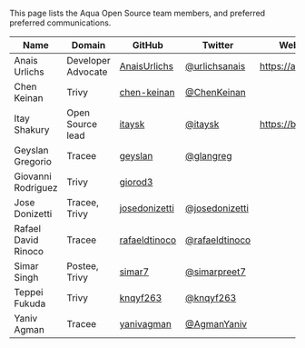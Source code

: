 This page lists the Aqua Open Source team members, and preferred preferred communications.

Name | Domain | GitHub | Twitter | Website/blog
---|---|---|---|---
Anais Urlichs | Developer Advocate | [AnaisUrlichs](https://github.com/AnaisUrlichs) | [@urlichsanais](https://twitter.com/urlichsanais) | <https://anaisurl.com>
Chen Keinan | Trivy | [chen-keinan](https://github.com/chen-keinan) | [@ChenKeinan](https://twitter.com/ChenKeinan) | 
Itay Shakury | Open Source lead | [itaysk](https://github.com/itaysk) | [@itaysk](https://twitter.com/itaysk) | <https://blog.itaysk.com>
Geyslan Gregorio | Tracee | [geyslan](https://github.com/geyslan) | [@glangreg](https://twitter.com/glangreg) | 
Giovanni Rodriguez | Trivy | [giorod3](https://github.com/giorod3) | |
Jose Donizetti | Tracee, Trivy | [josedonizetti](https://github.com/josedonizetti) | [@josedonizetti](https://twitter.com/josedonizetti) |
Rafael David Rinoco | Tracee | [rafaeldtinoco](https://github.com/rafaeldtinoco) | [@rafaeldtinoco](https://twitter.com/rafaeldtinoco) | 
Simar Singh | Postee, Trivy | [simar7](https://github.com/simar7) | [@simarpreet7](https://twitter.com/simarpreet7) |
Teppei Fukuda | Trivy | [knqyf263](https://github.com/knqyf263) | [@knqyf263](https://twitter.com/knqyf263) | 
Yaniv Agman | Tracee | [yanivagman](https://github.com/yanivagman) | [@AgmanYaniv](https://twitter.com/AgmanYaniv) |
